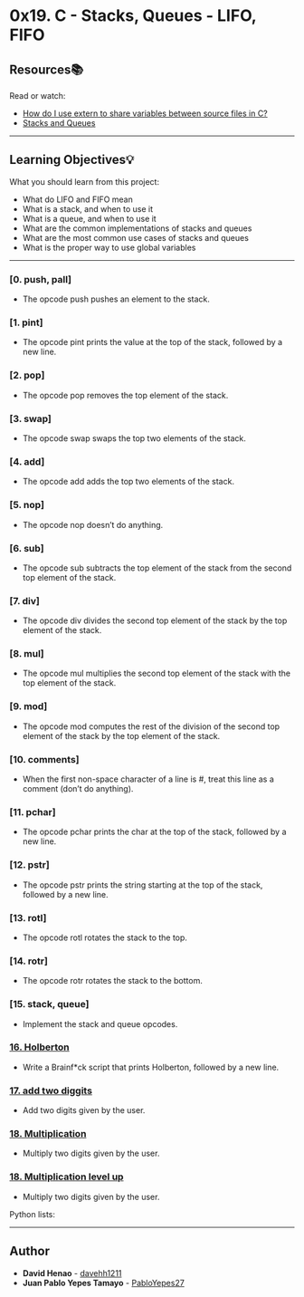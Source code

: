 # 0x19. C - Stacks, Queues - LIFO, FIFO

## Resources:books:
Read or watch:
* [How do I use extern to share variables between source files in C?](https://stackoverflow.com/questions/1433204/how-do-i-use-extern-to-share-variables-between-source-files)
* [Stacks and Queues](https://www.geeksforgeeks.org/c-programs-gq/stack-queue-cc-programs-gq/)


---
## Learning Objectives:bulb:
What you should learn from this project:

* What do LIFO and FIFO mean
* What is a stack, and when to use it
* What is a queue, and when to use it
* What are the common implementations of stacks and queues
* What are the most common use cases of stacks and queues
* What is the proper way to use global variables

---

### [0. push, pall]
* The opcode push pushes an element to the stack.


### [1. pint]
* The opcode pint prints the value at the top of the stack, followed by a new line.


### [2. pop]
* The opcode pop removes the top element of the stack.


### [3. swap]
* The opcode swap swaps the top two elements of the stack.


### [4. add]
* The opcode add adds the top two elements of the stack.


### [5. nop]
* The opcode nop doesn’t do anything.


### [6. sub]
* The opcode sub subtracts the top element of the stack from the second top element of the stack.


### [7. div]
* The opcode div divides the second top element of the stack by the top element of the stack.


### [8. mul]
* The opcode mul multiplies the second top element of the stack with the top element of the stack.


### [9. mod]
* The opcode mod computes the rest of the division of the second top element of the stack by the top element of the stack.


### [10. comments]
* When the first non-space character of a line is #, treat this line as a comment (don’t do anything).


### [11. pchar]
* The opcode pchar prints the char at the top of the stack, followed by a new line.


### [12. pstr]
* The opcode pstr prints the string starting at the top of the stack, followed by a new line.


### [13. rotl]
* The opcode rotl rotates the stack to the top.


### [14. rotr]
* The opcode rotr rotates the stack to the bottom.


### [15. stack, queue]
* Implement the stack and queue opcodes.


### [16. Holberton](1000-holberton.bf)
* Write a Brainf*ck script that prints Holberton, followed by a new line.


### [17. add two diggits](1001-add.bf)
* Add two digits given by the user.


### [18. Multiplication](1002-mul.bf)
* Multiply two digits given by the user.


### [18. Multiplication level up](1003-mul.bf)
* Multiply two digits given by the user.


Python lists:

---

## Author
* **David Henao** - [davehh1211](https://github.com/davehh1211)
* **Juan Pablo Yepes Tamayo** - [PabloYepes27](https://github.com/PabloYepes27)